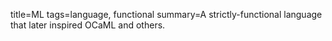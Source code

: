 title=ML
tags=language, functional
summary=A strictly-functional language that later inspired OCaML and others.
~~~~~~

